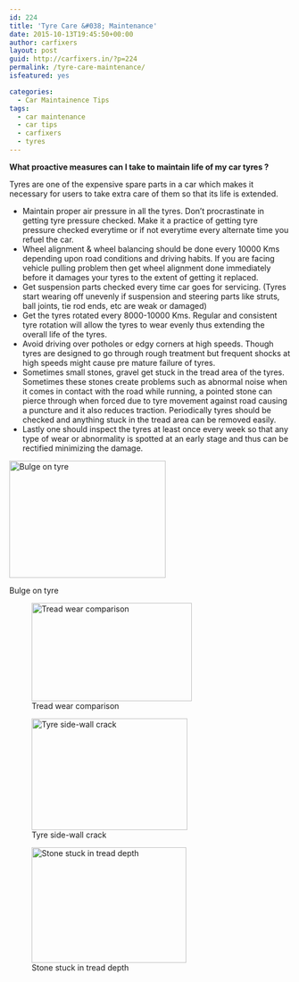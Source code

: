 ```yaml
---
id: 224
title: 'Tyre Care &#038; Maintenance'
date: 2015-10-13T19:45:50+00:00
author: carfixers
layout: post
guid: http://carfixers.in/?p=224
permalink: /tyre-care-maintenance/
isfeatured: yes

categories:
  - Car Maintainence Tips
tags:
  - car maintenance
  - car tips
  - carfixers
  - tyres
---
```

**What proactive measures can I take to maintain life of my car tyres ?**

Tyres are one of the expensive spare parts in a car which makes it necessary for users to take extra care of them so that its life is extended.

  * Maintain proper air pressure in all the tyres. Don’t procrastinate in getting tyre pressure checked. Make it a practice of getting tyre pressure checked everytime or if not everytime every alternate time you refuel the car.
  * Wheel alignment & wheel balancing should be done every 10000 Kms depending upon road conditions and driving habits. If you are facing vehicle pulling problem then get wheel alignment done immediately before it damages your tyres to the extent of getting it replaced.
  * Get suspension parts checked every time car goes for servicing. (Tyres start wearing off unevenly if suspension and steering parts like struts, ball joints, tie rod ends, etc are weak or damaged)
  * Get the tyres rotated every 8000-10000 Kms. Regular and consistent tyre rotation will allow the tyres to wear evenly thus extending the overall life of the tyres.
  * Avoid driving over potholes or edgy corners at high speeds. Though tyres are designed to go through rough treatment but frequent shocks at high speeds might cause pre mature failure of tyres.
  * Sometimes small stones, gravel get stuck in the tread area of the tyres. Sometimes these stones create problems such as abnormal noise when it comes in contact with the road while running, a pointed stone can pierce through when forced due to tyre movement against road causing a puncture and it also reduces traction. Periodically tyres should be checked and anything stuck in the tread area can be removed easily.
  * Lastly one should inspect the tyres at least once every week so that any type of wear or abnormality is spotted at an early stage and thus can be rectified minimizing the damage.<figure id="attachment_225" style="width: 280px;" class="wp-caption alignnone">

[<img class=" wp-image-225" src="http://carfixers.in/wp-content/uploads/2015/10/3.jpg" alt="Bulge on tyre" width="280" height="210" />](http://carfixers.in/wp-content/uploads/2015/10/3.jpg)<figcaption class="wp-caption-text">Bulge on tyre</figcaption></figure> <figure id="attachment_226" style="width: 287px;" class="wp-caption alignnone">[<img class="size-full wp-image-226" src="http://carfixers.in/wp-content/uploads/2015/10/2.jpg" alt="Tread wear comparison" width="287" height="176" />](http://carfixers.in/wp-content/uploads/2015/10/2.jpg)<figcaption class="wp-caption-text">Tread wear comparison</figcaption></figure> <figure id="attachment_227" style="width: 279px;" class="wp-caption alignnone">[<img class=" wp-image-227" src="http://carfixers.in/wp-content/uploads/2015/10/1.jpg" alt="Tyre side-wall crack" width="279" height="200" />](http://carfixers.in/wp-content/uploads/2015/10/1.jpg)<figcaption class="wp-caption-text">Tyre side-wall crack</figcaption></figure> <figure id="attachment_228" style="width: 277px;" class="wp-caption alignnone">[<img class=" wp-image-228" src="http://carfixers.in/wp-content/uploads/2015/10/5.jpg" alt="Stone stuck in tread depth" width="277" height="207" />](http://carfixers.in/wp-content/uploads/2015/10/5.jpg)<figcaption class="wp-caption-text">Stone stuck in tread depth</figcaption></figure> 

&nbsp;
